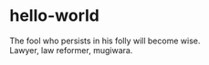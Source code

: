 # hello-world
The fool who persists in his folly will become wise.\
Lawyer, law reformer, mugiwara. 
